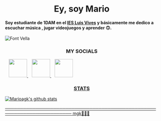 # <h1 align="center"> Ey, soy Mario

#### Soy estudiante de 1DAM en el [IES Luis Vives](http://iesluisvives.es/) y básicamente me dedico a escuchar música , jugar videojuegos y  aprender 🙃. 

![Font Vella](./images/videeo.gif)



##### <h3 align="center"> MY SOCIALS
</a> &nbsp;&nbsp;
    <a href="https://twitter.com/_mariioo17" target="_blank">
        <img loading="lazy" src="https://i.imgur.com/U4Uiaef.png" 
    height="60">
</a> &nbsp;&nbsp;
    <a href="https://www.instagram.com/_mariioo17/" target="_blank">
        <img loading="lazy" src="https://ladatacuenta.com/wp-content/uploads/2021/01/instagram-logo-png-transparent-0.png" 
    height="60">
</a> &nbsp;&nbsp;
    <a href="https://open.spotify.com/user/r2r76g1x5dwf53l3q58kci3yp?si=i2Zmw6mPRr-9KBGUuPq5uw" target="_blank">
        <img loading="lazy" src="https://w7.pngwing.com/pngs/188/912/png-transparent-spotify-logo-streaming-media-podcast-music-stitcher-angle-logo-playlist.png" 
    height="60">

    


##### <h3 align="center"> STATS

![Marioagk's github stats](https://github-readme-stats.vercel.app/api?username=marioagk&show_icons=true&theme=dracula)


──────────────────────────────────────────────────────────────────────── mgk🧛🏽😴
